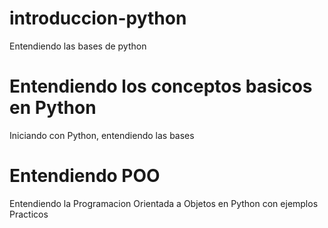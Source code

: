 # introduccion-python
Entendiendo las bases de python

# Entendiendo los conceptos basicos en Python
Iniciando con Python, entendiendo las bases

# Entendiendo POO
Entendiendo la Programacion Orientada a Objetos en Python con ejemplos Practicos
